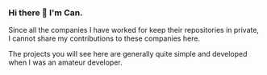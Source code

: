 ### Hi there 👋 I'm Can.

Since all the companies I have worked for keep their repositories in private, I cannot share my contributions to these companies here.

The projects you will see here are generally quite simple and developed when I was an amateur developer.
